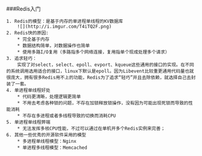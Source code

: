 ###Redis入门  

	1. Redis的模型：是基于内存的单进程单线程的KV数据库
		![](http://i.imgur.com/T4iTQ2F.png)
	2. Redis快的原因:   
		* 完全基于内存
		* 数据结构简单，对数据操作也简单
		* 使用多路I/O复用（多路指多个网络连接，复用指单个现成处理多个请求）  
	3. 追求轻巧：
		实现了对select，select、epoll、evport、kqueue这些通用的接口的实现。在不同的系统调用选用适合的接口，linux下默认是epoll。因为Libevent比较重更通用代码量也就很庞大，拥有很多Redis用不上的功能，Redis为了追求“轻巧”并且去除依赖，就选择自己去封装了一套。  
	4. 单进程单线程好处
		* 代码更清晰，处理逻辑更简单
		* 不用去考虑各种锁的问题，不存在加锁释放锁操作，没有因为可能出现死锁而导致的性能消耗
		* 不存在多进程或者多线程导致的切换而消耗CPU
	5. 单进程单线程弊端
		* 无法发挥多核CPU性能，不过可以通过在单机开多个Redis实例来完善；
	6. 其他一些优秀的开源软件采用的模型
		* 多进程单线程模型：Nginx
		* 单进程多线程模型：Memcached 
	
	     
